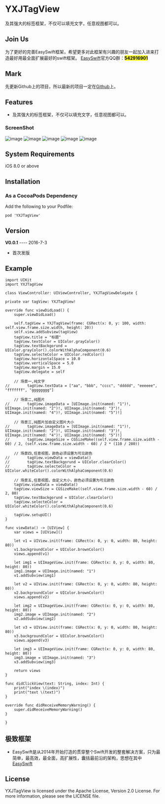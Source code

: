 # YXJTagView
及其强大的标签框架，不仅可以填充文字，任意视图都可以。


## Join Us 
为了更好的完善EasySwift框架，希望更多对此框架有兴趣的朋友一起加入进来打造最好用最全面扩展最好的swift框架。
[EasySwift](https://github.com/stubbornnessness/EasySwift)官方QQ群：<mark>**542916901**</mark>

## Mark
先更新Github上的项目，所以最新的项目一定在[Github](https://github.com/stubbornnessness)上。

## Features
* 及其强大的标签框架，不仅可以填充文字，任意视图都可以。

### ScreenShot
![image](http://120.27.93.73/files/myPublicProject/YXJTagView1.gif)
![image](http://120.27.93.73/files/myPublicProject/YXJTagView2.gif)
![image](http://120.27.93.73/files/myPublicProject/YXJTagView3.gif)
![image](http://120.27.93.73/files/myPublicProject/YXJTagView4.gif)
![image](http://120.27.93.73/files/myPublicProject/YXJTagView5.gif)

## System Requirements
iOS 8.0 or above

## Installation
### As a CocoaPods Dependency
Add the following to your Podfile:

	pod 'YXJTagView'
	
## Version
**V0.0.1** ---- 2016-7-3

* 首次发版
	
## Example
	import UIKit
	import YXJTagView

	class ViewController: UIViewController, YXJTagViewDelegate {

    private var tagView: YXJTagView!

    override func viewDidLoad() {
        super.viewDidLoad()

        self.tagView = YXJTagView(frame: CGRect(x: 0, y: 100, width: self.view.frame.size.width, height: 20))
        self.view.addSubview(tagView)
        tagView.title = "标题"
        tagView.textColor = UIColor.grayColor()
        tagView.textBackgorund = UIColor.grayColor().colorWithAlphaComponent(0.6)
        tagView.selecteColor = UIColor.redColor()
        tagView.horizontalSpace = 10.0
        tagView.verticalSpace = 5.0
        tagView.margin = 15.0
        tagView.delegate = self

        // 场景一,纯文字
	//        tagView.textData = ["aa", "bbb", "cccc", "ddddd", "eeeeee", "fffffff", "gggggggg"]

        // 场景二,纯图片
	//        tagView.imageData = [UIImage.init(named: "1")!, UIImage.init(named: "2")!, UIImage.init(named: "3")!, UIImage.init(named: "4")!, UIImage.init(named: "5")!]

        // 场景三,纯图片加自定义图片大小
	//        tagView.imageData = [UIImage.init(named: "1")!, UIImage.init(named: "2")!, UIImage.init(named: "3")!, UIImage.init(named: "4")!, UIImage.init(named: "5")!]
	//        tagView.imageSize = CGSizeMake((self.view.frame.size.width - 60) / 2, (self.view.frame.size.width - 60) / 2 * (110 / 280))

        // 场景四,任意视图，颜色必须设置为可见颜色
	//        tagView.viewData = viewData()
	//        tagView.textBackgorund = UIColor.clearColor()
	//        tagView.selecteColor = 	UIColor.whiteColor().colorWithAlphaComponent(0.6)

        // 场景五,任意视图，自定义大小，颜色必须设置为可见颜色
        tagView.viewData = viewData()
        tagView.viewSize = CGSizeMake((self.view.frame.size.width - 60) / 2, 80)
        tagView.textBackgorund = UIColor.clearColor()
        tagView.selecteColor = UIColor.whiteColor().colorWithAlphaComponent(0.6)

        tagView.setupUI()
    }

    func viewData() -> [UIView] {
        var views = [UIView]()

        let v1 = UIView.init(frame: CGRect(x: 0, y: 0, width: 80, height: 80))
        v1.backgroundColor = UIColor.brownColor()
        views.append(v1)

        let img1 = UIImageView.init(frame: CGRect(x: 0, y: 0, width: 80, height: 80))
        img1.image = UIImage.init(named: "1")
        v1.addSubview(img1)

        let v2 = UIView.init(frame: CGRect(x: 0, y: 0, width: 80, height: 80))
        v2.backgroundColor = UIColor.brownColor()
        views.append(v2)

        let img2 = UIImageView.init(frame: CGRect(x: 0, y: 0, width: 80, height: 80))
        img2.image = UIImage.init(named: "2")
        v2.addSubview(img2)

        let v3 = UIView.init(frame: CGRect(x: 0, y: 0, width: 80, height: 80))
        v3.backgroundColor = UIColor.brownColor()
        views.append(v3)

        let img3 = UIImageView.init(frame: CGRect(x: 0, y: 0, width: 80, height: 80))
        img3.image = UIImage.init(named: "3")
        v3.addSubview(img3)

        return views
    }

    func didClickView(text: String, index: Int) {
        print("index \(index)")
        print("text \(text)")
    }

    override func didReceiveMemoryWarning() {
        super.didReceiveMemoryWarning()
    }

	}

    
## 极致框架
* EasySwift是从2014年开始打造的贯穿整个Swift开发的整套解决方案，只为最简单，最高效，最全面，高扩展性，囊括最前沿的架构，思想在其中[EasySwift](https://github.com/stubbornnessness/EasySwift)

## License
YXJTagView is licensed under the Apache License, Version 2.0 License. For more information, please see the LICENSE file.